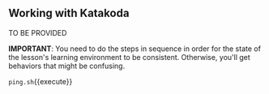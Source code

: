 ## Working with Katakoda

TO BE PROVIDED

**IMPORTANT**: You need to do the steps in sequence in order for the state of the lesson's learning environment to be
consistent. Otherwise, you'll get behaviors that might be confusing.

`ping.sh`{{execute}}